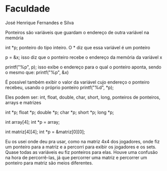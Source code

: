 # Faculdade
José Henrique Fernandes e Silva

Ponteiros são variáveis que guardam o endereço de outra variável na memória

int *p; ponteiro do tipo inteiro. O * diz que essa variável é um ponteiro

p = &x; isso diz que o ponteiro recebe o endereço da memória da variável x

printf("%p", p); isso exibe o endereço para o qual o ponteiro aponta, sendo o mesmo que:
printf("%p", &x)

É possível também exibir o valor da variável cujo endereço o ponteiro recebeu, usando o próprio ponteiro
printf("%d", *p);

Eles podem ser: int, float, double, char, short, long, ponteiros de ponteiros, arrays e matrizes

int *p;
float *p;
double *p;
char *p;
short *p;
long *p;

int array[4];
int *p = array;

int matriz[4][4];
int *p = &matriz[0][0];

Eu os usei onde deu pra usar, como na matriz 4x4 dos jogadores, onde fiz um ponteiro para a matriz e a percorri para exibir os jogadores e os sets. Quase todas as variáveis eu fiz ponteiros para elas. Houve uma confusão na hora de percorrê-las, já que percorrer uma matriz e percorrer um ponteiro para matriz são meios diferentes.

